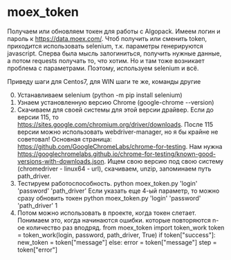 # moex_token
Получаем или обновляем токен для работы с Algopack.
Имеем логин и пароль к https://data.moex.com/. Чтоб получить или сменить token, приходится использовать selenium, т.к.
параметры генерируются javascript. Сперва была мысль залогиниться, получить нужные данные, а потом requests получать то,
что хотим. Но и там тоже возникает проблема с параметрами. Поэтому, используем selenium и всё.

Приведу шаги для Centos7, для WIN шаги те же, команды другие

0)  Устанавливаем selenium (python -m pip install selenium)
1)  Узнаем установленную версию Chrome (google-chrome --version)
2)  Скачиваем для своей системы для этой версии драйвер.
    Если до версии 115, то https://sites.google.com/chromium.org/driver/downloads.
    После 115 версии можно использовать webdriver-manager, но я бы крайне не советовал!
    Основная страница: https://github.com/GoogleChromeLabs/chrome-for-testing.
    Нам нужна https://googlechromelabs.github.io/chrome-for-testing/known-good-versions-with-downloads.json.
    Ищем свою версию под свою систему (chromedriver - linux64 - url), скачиваем, unzip, запоминаем путь path_driver.
3)  Тестируем работоспособность.
    python moex_token.py 'login' 'password' 'path_driver'
    Если указать еще 4-ый параметр, то можно сразу обновить токен
    python moex_token.py 'login' 'password' 'path_driver' 1
5)  Потом можно использовать в проекте, когда токен слетает. Понимаем это, когда начинаются ошибки.
    которые повторяются n-ое количество раз вподряд.
    from moex_token import token_work
    token = token_work(login, password, path_driver, True)
    if token["success"]:
        new_token = token["message"]
    else:
        error = token["message"]
        step = token["error"]
